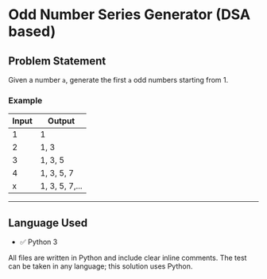 
# Odd Number Series Generator (DSA based)

## Problem Statement

Given a number `a`, generate the first `a` odd numbers starting from 1.

### Example

| Input | Output         |
|-------|----------------|
| 1     | 1              |
| 2     | 1, 3           |
| 3     | 1, 3, 5        |
| 4     | 1, 3, 5, 7     |
| x     | 1, 3, 5, 7,... |

---

## Language Used

- ✅ Python 3

All files are written in Python and include clear inline comments. The test can be taken in any language; this solution uses Python.


